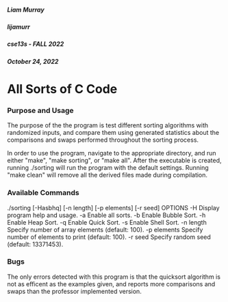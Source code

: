 
##### Liam Murray

##### lijamurr

##### cse13s - FALL 2022

##### October 24, 2022

#			All Sorts of C Code

### Purpose and Usage

The purpose of the the program is test different sorting algorithms
with randomized inputs, and compare them using generated statistics about
the comparisons and swaps performed throughout the sorting process.

In order to use the program, navigate to the appropriate directory, and run
either "make", "make sorting", or "make all". After the executable is created,
running ./sorting will run the program with the default settings.
Running "make clean" will remove all the derived files made during compilation.

### Available Commands

   ./sorting [-Hasbhq] [-n length] [-p elements] [-r seed]
OPTIONS
  -H              Display program help and usage.
  -a              Enable all sorts.
  -b              Enable Bubble Sort.
  -h              Enable Heap Sort.
  -q              Enable Quick Sort. 
  -s              Enable Shell Sort.
  -n length       Specify number of array elements (default: 100).
  -p elements     Specify number of elements to print (default: 100).
  -r seed         Specify random seed (default: 13371453).
  
### Bugs

The only errors detected with this program is that the quicksort algorithm
is not as efficent as the examples given, and reports more comparisons and 
swaps than the professor implemented version.

